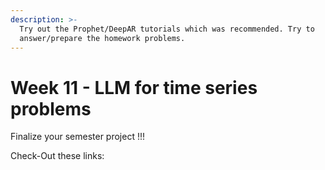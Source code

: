 ```yaml
---
description: >-
  Try out the Prophet/DeepAR tutorials which was recommended. Try to
  answer/prepare the homework problems.
---
```


# Week 11 - LLM for time series problems

Finalize your semester project !!!

Check-Out these links:
